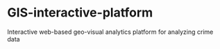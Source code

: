 # GIS-interactive-platform
Interactive web-based geo-visual analytics platform for analyzing crime data
